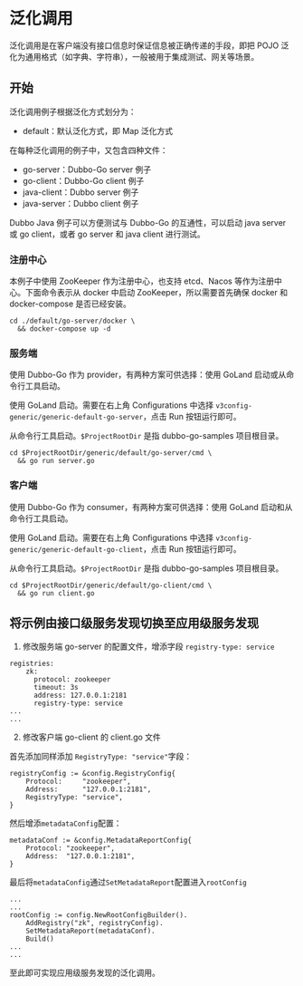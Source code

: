 # 泛化调用

泛化调用是在客户端没有接口信息时保证信息被正确传递的手段，即把 POJO 泛化为通用格式（如字典、字符串），一般被用于集成测试、网关等场景。

## 开始

泛化调用例子根据泛化方式划分为：

- default：默认泛化方式，即 Map 泛化方式

在每种泛化调用的例子中，又包含四种文件：

- go-server：Dubbo-Go server 例子
- go-client：Dubbo-Go client 例子
- java-client：Dubbo server 例子
- java-server：Dubbo client 例子

Dubbo Java 例子可以方便测试与 Dubbo-Go 的互通性，可以启动 java server 或 go client，或者 go server 和 java client 进行测试。

### 注册中心

本例子中使用 ZooKeeper 作为注册中心，也支持 etcd、Nacos 等作为注册中心。下面命令表示从 docker 中启动 ZooKeeper，所以需要首先确保 docker 和 docker-compose 是否已经安装。

```shell
cd ./default/go-server/docker \
  && docker-compose up -d
```
### 服务端

使用 Dubbo-Go 作为 provider，有两种方案可供选择：使用 GoLand 启动或从命令行工具启动。

使用 GoLand 启动。需要在右上角 Configurations 中选择 `v3config-generic/generic-default-go-server`，点击 Run 按钮运行即可。

从命令行工具启动。`$ProjectRootDir` 是指 dubbo-go-samples 项目根目录。

```shell
cd $ProjectRootDir/generic/default/go-server/cmd \
  && go run server.go
```

### 客户端

使用 Dubbo-Go 作为 consumer，有两种方案可供选择：使用 GoLand 启动和从命令行工具启动。

使用 GoLand 启动。需要在右上角 Configurations 中选择 `v3config-generic/generic-default-go-client`，点击 Run 按钮运行即可。

从命令行工具启动。`$ProjectRootDir` 是指 dubbo-go-samples 项目根目录。

```shell
cd $ProjectRootDir/generic/default/go-client/cmd \
  && go run client.go
```


## 将示例由接口级服务发现切换至应用级服务发现

1. 修改服务端 go-server 的配置文件，增添字段 `registry-type: service`
```
registries:
    zk:
      protocol: zookeeper
      timeout: 3s
      address: 127.0.0.1:2181
      registry-type: service
...
...
```
2. 修改客户端 go-client 的 client.go 文件

首先添加同样添加 `RegistryType: "service"`字段：
```
registryConfig := &config.RegistryConfig{
    Protocol:     "zookeeper",
    Address:      "127.0.0.1:2181",
    RegistryType: "service",
}
```
然后增添`metadataConfig`配置：
```
metadataConf := &config.MetadataReportConfig{
    Protocol: "zookeeper",
    Address:  "127.0.0.1:2181",
}
```
最后将`metadataConfig`通过`SetMetadataReport`配置进入`rootConfig`
```
...
...
rootConfig := config.NewRootConfigBuilder().
    AddRegistry("zk", registryConfig).
    SetMetadataReport(metadataConf).
    Build()
...
...
```
至此即可实现应用级服务发现的泛化调用。